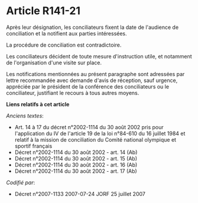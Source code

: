 # Article R141-21

Après leur désignation, les conciliateurs fixent la date de l'audience de conciliation et la notifient aux parties
intéressées.

La procédure de conciliation est contradictoire.

Les conciliateurs décident de toute mesure d'instruction utile, et notamment de l'organisation d'une visite sur place.

Les notifications mentionnées au présent paragraphe sont adressées par lettre recommandée avec demande d'avis de réception,
sauf urgence, appréciée par le président de la conférence des conciliateurs ou le conciliateur, justifiant le recours à tous
autres moyens.

**Liens relatifs à cet article**

_Anciens textes_:

  - Art. 14 à 17 du décret n°2002-1114 du 30 août 2002 pris pour l'application du IV de l'article 19 de la loi n°84-610 du 16 juillet 1984 et relatif à la mission de conciliation du Comité national olympique et sportif français
  - Décret n°2002-1114 du 30 août 2002 - art. 14 (Ab)
  - Décret n°2002-1114 du 30 août 2002 - art. 15 (Ab)
  - Décret n°2002-1114 du 30 août 2002 - art. 16 (Ab)
  - Décret n°2002-1114 du 30 août 2002 - art. 17 (Ab)

_Codifié par_:

  - Décret n°2007-1133 2007-07-24 JORF 25 juillet 2007
